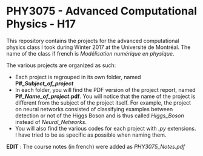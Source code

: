 # PHY3075 - Advanced Computational Physics - H17

This repository contains the projects for the advanced computational physics class I took during Winter 2017 at the Université de Montréal. The name of the class if french is *Modélisation numérique en physique*.

The various projects are organized as such:

* Each project is regrouped in its own folder, named **P#_\_Subject\_of\_project_**
* In each folder, you will find the PDF version of the project report, named **P#_\_Name\_of\_project_.pdf**. You will notice that the name of the project is different from the subject of the project itself. For example, the project on neural networks consisted of classifying examples between detection or not of the Higgs Boson and is thus called *Higgs\_Boson* instead of *Neural\_Networks*.
* You will also find the various codes for each project with *.py* extensions. I have tried to be as specific as possible when naming them.

**EDIT** : The course notes (in french) were added as *PHY3075_Notes.pdf*